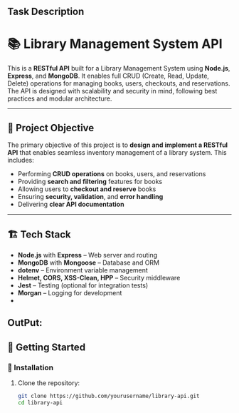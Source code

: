 ## Task Description
# 📚 Library Management System API

This is a **RESTful API** built for a Library Management System using **Node.js**, **Express**, and **MongoDB**. It enables full CRUD (Create, Read, Update, Delete) operations for managing books, users, checkouts, and reservations. The API is designed with scalability and security in mind, following best practices and modular architecture.

---

## 🧠 Project Objective

The primary objective of this project is to **design and implement a RESTful API** that enables seamless inventory management of a library system. This includes:

- Performing **CRUD operations** on books, users, and reservations
- Providing **search and filtering** features for books
- Allowing users to **checkout and reserve** books
- Ensuring **security, validation**, and **error handling**
- Delivering **clear API documentation**

---

## 🏗️ Tech Stack

- **Node.js** with **Express** – Web server and routing
- **MongoDB** with **Mongoose** – Database and ORM
- **dotenv** – Environment variable management
- **Helmet, CORS, XSS-Clean, HPP** – Security middleware
- **Jest** – Testing (optional for integration tests)
- **Morgan** – Logging for development
- 
##  OutPut:


## 🚀 Getting Started

### 🔧 Installation

1. Clone the repository:
   ```bash
   git clone https://github.com/yourusername/library-api.git
   cd library-api
